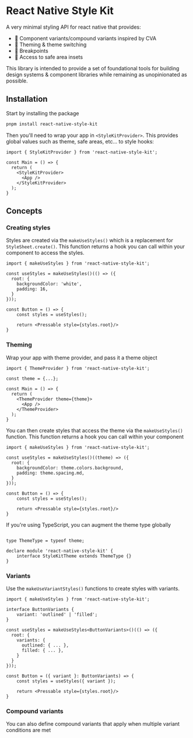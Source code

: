 # React Native Style Kit

A very minimal styling API for react native that provides:

- 🧩 Component variants/compound variants inspired by CVA
- 🎨 Theming & theme switching
- 📱 Breakpoints
- 📏 Access to safe area insets

This library is intended to provide a set of foundational tools for building design systems & component libraries while remaining as unopinionated as possible. 

## Installation

Start by installing the package
```bash
pnpm install react-native-style-kit
```

Then you'll need to wrap your app in `<StyleKitProvider>`. This provides global values such as theme, safe areas, etc... to style hooks:

```tsx
import { StyleKitProvider } from 'react-native-style-kit';

const Main = () => {
  return (
    <StyleKitProvider>
      <App />
    </StyleKitProvider>
  );
}
```

## Concepts

### Creating styles

Styles are created via the `makeUseStyles()` which is a replacement for `StyleSheet.create()`. This function returns a hook you can call within your component to access the styles.

```tsx
import { makeUseStyles } from 'react-native-style-kit';

const useStyles = makeUseStyles()(() => ({
  root: {
    backgroundColor: 'white',
    padding: 16,
  }
}));

const Button = () => {
    const styles = useStyles();
    
    return <Pressable style={styles.root}/>
}
```

### Theming

Wrap your app with theme provider, and pass it a theme object
```tsx
import { ThemeProvider } from 'react-native-style-kit';

const theme = {...};

const Main = () => {
  return (
    <ThemeProvider theme={theme}>
      <App />
    </ThemeProvider>
  );
}
```

You can then create styles that access the theme via the `makeUseStyles()` function. This function returns a hook you can call within your component
```tsx
import { makeUseStyles } from 'react-native-style-kit';

const useStyles = makeUseStyles()((theme) => ({
  root: {
    backgroundColor: theme.colors.background,
    padding: theme.spacing.md,
  }
}));

const Button = () => {
    const styles = useStyles();
    
    return <Pressable style={styles.root}/>
}

```

If you're using TypeScript, you can augment the theme type globally
```tsx

type ThemeType = typeof theme;

declare module 'react-native-style-kit' {
    interface StyleKitTheme extends ThemeType {}
}
```


### Variants

Use the `makeUseVariantStyles()` functions to create styles with variants. 

```tsx
import { makeUseStyles } from 'react-native-style-kit';

interface ButtonVariants {
    variant: 'outlined' | 'filled';
}

const useStyles = makeUseStyles<ButtonVariants>()(() => ({
  root: {
    variants: {
      outlined: { ... }, 
      filled: { ... },
    }  
  }
}));

const Button = ({ variant }: ButtonVariants) => {
    const styles = useStyles({ variant });
    
    return <Pressable style={styles.root}/>
}
```

### Compound variants

You can also define compound variants that apply when multiple variant conditions are met
```tsx